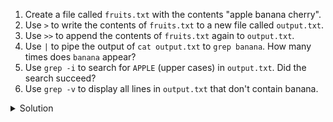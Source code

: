 1. Create a file called `fruits.txt` with the contents "apple banana cherry".
1. Use `>` to write the contents of `fruits.txt` to a new file called `output.txt`.
1. Use `>>` to append the contents of `fruits.txt` again to `output.txt`.
1. Use `|` to pipe the output of `cat output.txt` to `grep banana`. How many times does `banana` appear? 
1. Use `grep -i` to search for `APPLE` (upper cases) in `output.txt`. Did the search succeed?
1.  Use `grep -v` to display all lines in `output.txt` that don't contain banana.
<details>
  <summary>
    Solution
  </summary>

1. `echo "apple banana cherry" > fruits.txt`
1. `cat fruits.txt > output.txt`
1. `cat fruits.txt >> output.txt`
1. `cat output.txt | grep banana`
1. `grep -i "APPLE" output.txt`
1. `grep -v "banana" output.txt`

</details>